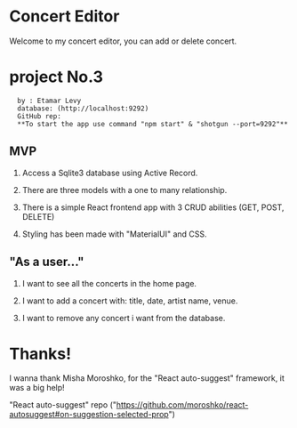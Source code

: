 # Concert Editor

Welcome to my concert editor, you can add or delete concert.


# project No.3
      by : Etamar Levy
      database: (http://localhost:9292) 
      GitHub rep: 
      **To start the app use command "npm start" & "shotgun --port=9292"**


## MVP

1. Access a Sqlite3 database using Active Record.

2. There are three models with a one to many relationship.

3. There is a simple React frontend app with 3 CRUD abilities (GET, POST, DELETE)

4. Styling has been made with "MaterialUI" and CSS.

## "As a user..."

1. I want to see all the concerts in the home page.

2. I want to add a concert with: title, date, artist name, venue.

3. I want to remove any concert i want from the database.

# Thanks!

I wanna thank Misha Moroshko, for the "React auto-suggest" framework, it was a big help!

"React auto-suggest" repo ("https://github.com/moroshko/react-autosuggest#on-suggestion-selected-prop")